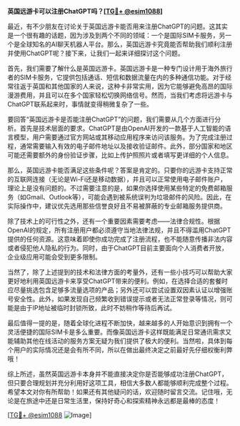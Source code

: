 **英国远游卡可以注册ChatGPT吗？[[TG💪+ @esim1088](https://t.me/s/esim1088)]**

最近，有不少朋友在讨论关于英国远游卡能否用来注册ChatGPT的问题。这其实是一个很有趣的话题，因为涉及到两个不同的领域：一个是国际SIM卡服务，另一个是全球知名的AI聊天机器人平台。那么，英国远游卡究竟能否帮助我们顺利注册并使用ChatGPT呢？接下来，让我们一起来详细探讨这个问题。

首先，我们需要了解什么是英国远游卡。英国远游卡是一种专门设计用于海外旅行者的SIM卡服务，它提供包括通话、短信和数据流量在内的多种通信功能。对于经常往返于英国和其他国家的人来说，这种卡非常实用，因为它能够避免高昂的国际漫游费用，并且可以在多个国家轻松切换网络信号。然而，当我们考虑将远游卡与ChatGPT联系起来时，事情就变得稍微复杂了一些。

要回答“英国远游卡是否能注册ChatGPT”的问题，我们需要从几个方面进行分析。首先是技术层面的要求。ChatGPT是由OpenAI开发的一款基于人工智能的语言模型，用户需要通过官方网站或其移动应用程序来访问该服务。为了完成注册过程，通常需要输入有效的电子邮件地址以及接收验证邮件。此外，部分国家和地区可能还需要额外的身份验证步骤，比如上传护照照片或者填写更详细的个人信息。

那么，英国远游卡能否满足这些条件呢？答案是肯定的。只要你的远游卡支持正常的互联网连接（无论是Wi-Fi还是移动数据），并且可以正常使用电子邮件账户，理论上是没有问题的。不过需要注意的是，如果你选择使用某些特定的免费邮箱服务（如Gmail、Outlook等），可能会遇到被系统误判为垃圾邮件的风险。因此，在实际操作中，建议优先选用那些信誉良好且不易被屏蔽的专业邮箱服务提供商。

除了技术上的可行性之外，还有一个重要因素需要考虑——法律合规性。根据OpenAI的规定，所有注册用户都必须遵守当地法律法规，并且不得滥用ChatGPT提供的任何资源。这意味着即使你成功完成了注册流程，也不能随意传播非法内容或者侵犯他人隐私的行为。同时，由于ChatGPT目前主要面向个人消费者开放，企业级应用可能会受到更多限制。

当然了，除了上述提到的技术和法律方面的考量外，还有一些小技巧可以帮助大家更好地利用英国远游卡来享受ChatGPT带来的便利。例如，在选择合适的套餐时应尽量挑选包含足够多流量选项的产品；另外还可以尝试设置双因素认证以增强账号安全性。此外，如果发现自己频繁收到错误提示或者无法正常登录等情况，则可能是由于IP地址被临时封锁所致，此时不妨稍作等待后再试。

最后值得一提的是，随着全球化进程不断加快，越来越多的人开始意识到拥有一个灵活便捷的国际SIM卡是多么重要。而像英国远游卡这样既能满足日常通讯需求又能辅助其他在线活动的服务方案无疑为我们提供了极大的便利。当然啦，具体到每个用户的实际情况还是会有所不同，所以在做出最终决定之前最好先仔细权衡利弊哦！

综上所述，虽然英国远游卡本身并不能直接决定你是否能够成功注册ChatGPT，但只要合理规划并充分利用好这项工具，相信大多数人都能够顺利完成整个过程。希望本文对你有所帮助！如果还有其他疑问的话，欢迎随时留言交流。记住哦，无论是在旅途中还是日常生活里，保持好奇心和探索精神永远都是最棒的态度！

[[TG💪+ @esim1088](https://t.me/s/esim1088) ![Image](https://i.postimg.cc/4NQfJmqS/Snipaste-2025-05-13-00-14-12.png)]